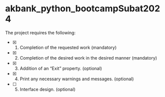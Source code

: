 # akbank_python_bootcampSubat2024
The project requires the following:
- [x] 1.	Completion of the requested work (mandatory)
- [x] 2.	Completion of the desired work in the desired manner (mandatory)
- [x] 3.	Addition of an “Exit” property. (optional)
- [x] 4.	Print any necessary warnings and messages. (optional)
- [ ] 5.	Interface design. (optional)

